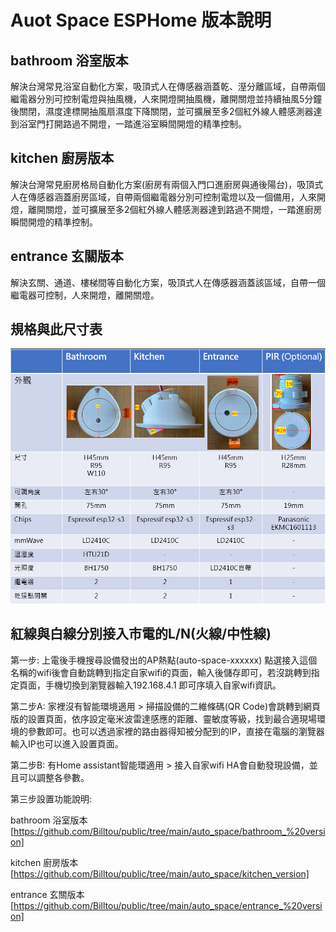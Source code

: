 # Auot Space ESPHome 版本說明

## bathroom 浴室版本

解決台灣常見浴室自動化方案，吸頂式人在傳感器涵蓋乾、溼分離區域，自帶兩個繼電器分別可控制電燈與抽風機，人來開燈開抽風機，離開關燈並持續抽風5分鐘後關閉，濕度達標開抽風扇濕度下降關閉，並可擴展至多2個紅外線人體感測器達到浴室門打開路過不開燈，一踏進浴室瞬間開燈的精準控制。

## kitchen 廚房版本

解決台灣常見廚房格局自動化方案(廚房有兩個入門口進廚房與通後陽台)，吸頂式人在傳感器涵蓋廚房區域，自帶兩個繼電器分別可控制電燈以及一個備用，人來開燈，離開關燈，並可擴展至多2個紅外線人體感測器達到路過不開燈，一踏進廚房瞬間開燈的精準控制。

## entrance 玄關版本

解決玄關、通道、樓梯間等自動化方案，吸頂式人在傳感器涵蓋該區域，自帶一個繼電器可控制，人來開燈，離開關燈。

## 規格與此尺寸表

![Mosquitto_broker](/auto_space/image/134954.png)



## 紅線與白線分別接入市電的L/N(火線/中性線)

第一步: 上電後手機搜尋設備發出的AP熱點(auto-space-xxxxxx) 點選接入這個名稱的wifi後會自動跳轉到指定自家wifi的頁面，輸入後儲存即可，若沒跳轉到指定頁面，手機切換到瀏覽器輸入192.168.4.1 即可序填入自家wifi資訊。

第二步A: 家裡沒有智能環境適用 > 掃描設備的二維條碼(QR Code)會跳轉到網頁版的設置頁面，依序設定毫米波雷達感應的距離、靈敏度等級，找到最合適現場環境的參數即可。也可以透過家裡的路由器得知被分配到的IP，直接在電腦的瀏覽器輸入IP也可以進入設置頁面。

第二步B: 有Home assistant智能環適用 > 接入自家wifi HA會自動發現設備，並且可以調整各參數。

第三步設置功能說明:

bathroom 浴室版本 [https://github.com/Billtou/public/tree/main/auto_space/bathroom_%20version]

kitchen 廚房版本 [https://github.com/Billtou/public/tree/main/auto_space/kitchen_version]

entrance 玄關版本 [https://github.com/Billtou/public/tree/main/auto_space/entrance_%20version]

